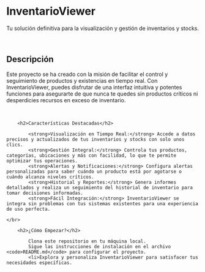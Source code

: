<H1>InventarioViewer</H1>
        <p>Tu solución definitiva para la visualización y gestión de inventarios y stocks.</p>
    <br/>
        <h2>Descripción</h2>
        <p>Este proyecto se ha creado con la misión de facilitar el control y seguimiento de productos y existencias en tiempo real. Con InventarioViewer, puedes disfrutar de una interfaz intuitiva y potentes funciones para asegurarte de que nunca te quedes sin productos críticos ni desperdicies recursos en exceso de inventario.</p>
</br>
    
        <h2>Características Destacadas</h2>
        
            <strong>Visualización en Tiempo Real:</strong> Accede a datos precisos y actualizados de tus inventarios y stocks con solo unos clics.
            <strong>Gestión Integral:</strong> Controla tus productos, categorías, ubicaciones y más con facilidad, lo que te permite optimizar tus operaciones.
            <strong>Alertas y Notificaciones:</strong> Configura alertas personalizadas para saber cuándo un producto está por agotarse o cuándo alcanza niveles críticos.
            <strong>Historial y Reportes:</strong> Genera informes detallados y realiza un seguimiento del historial de inventario para tomar decisiones informadas.
            <strong>Fácil Integración:</strong> InventarioViewer se integra sin problemas con tus sistemas existentes para una experiencia de uso perfecta.
        
    </br>
    
        <h2>¿Cómo Empezar?</h2>
        
            Clona este repositorio en tu máquina local.
            Sigue las instrucciones de instalación en el archivo <code>README.md</code> para configurar el proyecto.
            <li>Explora y personaliza InventarioViewer para satisfacer tus necesidades específicas.
        
  


